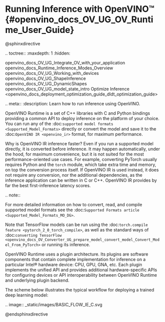 # Running Inference with OpenVINO™ {#openvino_docs_OV_UG_OV_Runtime_User_Guide}

@sphinxdirective

.. toctree::
   :maxdepth: 1
   :hidden:

   openvino_docs_OV_UG_Integrate_OV_with_your_application
   openvino_docs_Runtime_Inference_Modes_Overview
   openvino_docs_OV_UG_Working_with_devices
   openvino_docs_OV_UG_ShapeInference
   openvino_docs_OV_UG_DynamicShapes
   openvino_docs_OV_UG_model_state_intro
   Optimize Inference <openvino_docs_deployment_optimization_guide_dldt_optimization_guide>

.. meta::
   :description: Learn how to run inference using OpenVINO.


OpenVINO Runtime is a set of C++ libraries with C and Python bindings providing a common API
to deploy inference on the platform of your choice. You can run any of the 
:doc:`supported model formats <Supported_Model_Formats>` directly or convert the model
and save it to the :doc:`OpenVINO IR <openvino_ir>` format, for maximum performance.

Why is OpenVINO IR inference faster? Even if you run a supported model directly, it is
converted before inference. It may happen automatically, under the hood, for maximum convenience,
but it is not suited for the most performance-oriented use cases. For example, converting PyTorch
usually requires Python and the ``torch`` module, which take extra time and memory, on top the
conversion process itself. If OpenVINO IR is used instead, it does not require any conversion,
nor the additional dependencies, as the inference application can be written in C or C++.
OpenVINO IR provides by far the best first-inference latency scores.


.. note::

   For more detailed information on how to convert, read, and compile supported model formats
   see the :doc:`Supported Formats article <Supported_Model_Formats_MO_DG>`.
   
   Note that TensorFlow models can be run using the
   :doc:`torch.compile feature <pytorch_2_0_torch_compile>`, as well as the standard ways of
   :doc:`converting TensorFlow <openvino_docs_OV_Converter_UG_prepare_model_convert_model_Convert_Model_From_PyTorch>`
   or running its inference.

OpenVINO Runtime uses a plugin architecture. Its plugins are software components that contain complete implementation for inference on a particular Intel® hardware device: CPU, GPU, GNA, etc. Each plugin implements the unified API and provides additional hardware-specific APIs for configuring devices or API interoperability between OpenVINO Runtime and underlying plugin backend.

The scheme below illustrates the typical workflow for deploying a trained deep learning model:


.. image:: _static/images/BASIC_FLOW_IE_C.svg


@endsphinxdirective
